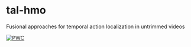 # tal-hmo
Fusional approaches for temporal action localization in untrimmed videos

[![PWC](https://img.shields.io/endpoint.svg?url=https://paperswithcode.com/badge/hear-me-out-fusional-approaches-for-audio/temporal-action-localization-on-thumos-14)](https://paperswithcode.com/sota/temporal-action-localization-on-thumos-14?p=hear-me-out-fusional-approaches-for-audio)
